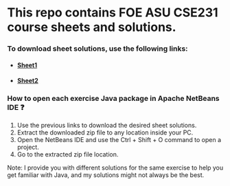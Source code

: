# This repo contains FOE ASU CSE231 course sheets and solutions.
### To download sheet solutions, use the following links:
* #### [Sheet1](https://minhaskamal.github.io/DownGit/#/home?url=https://github.com/A-Ashraf255/CSE231/tree/master/Sheets/Sheet1)
* #### [Sheet2](https://minhaskamal.github.io/DownGit/#/home?url=https://github.com/A-Ashraf255/CSE231/tree/master/Sheets/Sheet2)


### How to open each exercise Java package in Apache NetBeans IDE ❓ 
1. Use the previous links to download the desired sheet solutions.
2. Extract the downloaded zip file to any location inside your PC.
3. Open the NetBeans IDE and use the Ctrl + Shift + O command to open a project.
4. Go to the extracted zip file location. 

Note: I provide you with different solutions for the same exercise to help you get familiar with Java, and my solutions might not always be the best.
